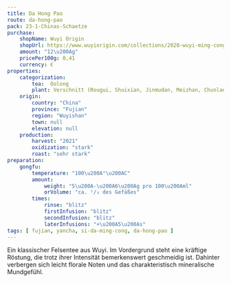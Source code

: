 ```yaml
---
title: Da Hong Pao
route: da-hong-pao
pack: 23-1-Chinas-Schaetze
purchase:
    shopName: Wuyi Origin
    shopUrl: https://www.wuyiorigin.com/collections/2020-wuyi-ming-cong/products/da-hong-pao-blended-%E6%8B%BC%E9%85%8D%E5%A4%A7%E7%BA%A2%E8%A2%8D-2022?variant=40074178756696
    amount: "12\u200Ag"
    pricePer100g: 0,41
    currency: €
properties:
    categorization:
        tea:  Oolong
        plant: Verschnitt (Rougui, Shuixian, Jinmudan, Meizhan, Chunlan)
    origin:
        country: "China"
        province: "Fujian"
        region: "Wuyishan"
        town: null
        elevation: null
    production:
        harvest: "2021"
        oxidization: "stark"
        roast: "sehr stark"
preparation:
    gongfu:
        temperature: "100\u200A°\u200AC"
        amount:
            weight: "5\u200A-\u200A6\u200Ag pro 100\u200Aml"
            orVolume: "ca. ¹/₃ des Gefäßes"
        times:
            rinse: "blitz"
            firstInfusion: "blitz"
            secondInfusion: "blitz"
            laterInfusions: "+\u200A5\u200As"
tags: [ fujian, yancha, si-da-ming-cong, da-hong-pao ]
---
```

Ein klassischer Felsentee aus Wuyi. Im Vordergrund steht eine kräftige Röstung, die trotz ihrer Intensität bemerkenswert geschmeidig ist. Dahinter verbergen sich leicht florale Noten und das charakteristisch mineralische Mundgefühl.